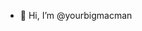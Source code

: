 - 👋 Hi, I’m @yourbigmacman

<!---
yourbigmacman/yourbigmacman is a ✨ special ✨ repository because its `README.md` (this file) appears on your GitHub profile.
You can click the Preview link to take a look at your changes.
--->
